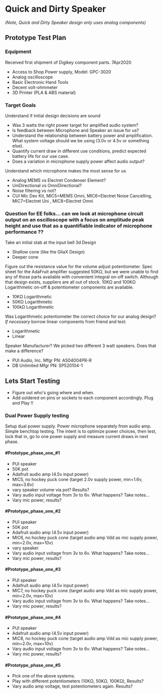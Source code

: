 #  Quick and Dirty Speaker
*(Note, Quick and Dirty Speaker design only uses analog components)*

## Prototype Test Plan

### Equipment

Received first shipment of Digikey component parts.  7Apr2020
 - Access to Shop Power supply, Model: GPC-3020
 - Analog oscilloscope
 - Basic Electronic Hand Tools
 - Decent volt-ohmmeter
 - 3D Printer (PLA & ABS material)

### Target Goals
Understand if initial design decisions are sound
 - Was 3 watts the right power target for amplified audio system?
 - Is feedback between Microphone and Speaker an issue for us?
 - Understand the relationship between battery power and amplification.  What system voltage should we be using (3.0v or 4.5v or something else).
 - Quantify current draw in different use conditions, predict expected battery life for our use case.
 - Does a variation in microphone supply power affect audio output?


Understand which microphone makes the most sense for us
 - Analog MEMS vs Electret Condenser Element?
 - UniDirectional vs OmniDirectional?
 - Noise filtering vs not?
 - CUI Mic Dev Kit, MIC5=MEMS Omni, MIC6=Electret Noise Cancelling, MIC7=Electret Uni , MIC8=Electret Omni

### Question for EE folks... can we look at microphone circuit output on an oscilloscope with a focus on amplitude peak height and use that as a quantifiable indicator of microphone performance ?? ###

 Take an initial stab at the input bell 3d Design
 - Shallow cone (like the GliaX Design)
 - Deeper cone


 Figure out the resistance value for the volume adjust potentiometer.
 Spec sheet for the AdaFruit amplifier suggested 50KΩ, but we were unable to find any of those parts available with convenient integral on-off switch.  Although that design exists, suppliers are all out of stock. 10KΩ and 100KΩ Logarithmetic on-off & potentiometer components are available.

 - 10KΩ Logarithmetic
 - 50KΩ Logarithmetic
 - 100kΩ Logarithmetic


 Was Logarithmetic potentiometer the correct choice for our analog design?  *If necessary* borrow linear components from friend and test:
 - Logarithmetic
 - Linear  


 Speaker Manufacturer?  We picked two different 3 watt speakers.  Does that make a difference?
 - 	PUI Audio, Inc.	Mfgr PN: AS04004PR-R
 - 	DB Unlimited  Mfgr PN: SP520104-1


## Lets Start Testing
 - Figure out who's going where and when.  
 - Add soldered on pins or sockets to each component accordingly. Plug and Play !!


 ### Dual Power Supply testing
 Setup dual power supply.  Power microphone separately from audio amp. Simple benchtop testing.  The intent is to optimize power choices, then test, lock that in, go to one power supply and measure current draws in next phase.  

#### #Prototype_phase_one_#1
 - PUI speaker
 - 50K pot
 - Adafruit audio amp (4.5v input power)
 - MIC5, no hockey puck cone  (target 2.0v supply power, min=1.6v, max=3.6v)
 - vary speaker volume via pot?  Results?
 - Vary audio input voltage from 3v to 6v.  What happens?  Take notes...
 - Vary mic power, results?

#### #Prototype_phase_one_#2
 - PUI speaker
 - 50K pot
 - Adafruit audio amp (4.5v input power)
 - MIC6, no hockey puck cone  (target audio amp Vdd as mic supply power, min=2.0v, max=10v)
 - vary speaker
 - Vary audio input voltage from 3v to 6v.  What happens?  Take notes...
 - Vary mic power, results?

#### #Prototype_phase_one_#3
 - PUI speaker
 - Adafruit audio amp (4.5v input power)
 - MIC7, no hockey puck cone  (target audio amp Vdd as mic supply power, min=2.0v, max=10v)
 - Vary audio input voltage from 3v to 6v.  What happens?  Take notes...
 - Vary mic power, results?

#### #Prototype_phase_one_#4
 - PUI speaker
 - Adafruit audio amp (4.5v input power)
 - MIC8, no hockey puck cone  (target audio amp Vdd as mic supply power, min=2.0v, max=10v)
 - Vary audio input voltage from 3v to 6v.  What happens?  Take notes...
 - Vary mic power, results?

#### #Prototype_phase_one_#5
 - Pick one of the above systems.  
 - Play with different potentiometers (10KΩ, 50KΩ, 100KΩ), Results?
 - Vary audio amp voltage, test potentiometers again. Results? 
